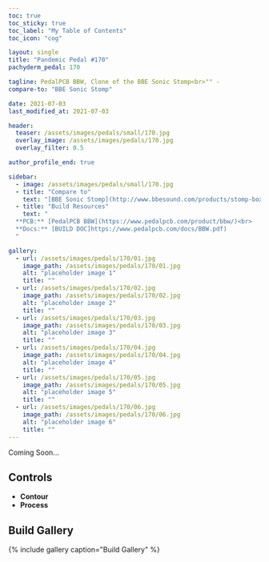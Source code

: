 ```yaml
---
toc: true
toc_sticky: true
toc_label: "My Table of Contents"
toc_icon: "cog"

layout: single
title: "Pandemic Pedal #170"
pachyderm_pedal: 170

tagline: PedalPCB BBW, Clone of the BBE Sonic Stomp<br>"" - 
compare-to: "BBE Sonic Stomp"

date: 2021-07-03
last_modified_at: 2021-07-03

header:
  teaser: /assets/images/pedals/small/170.jpg
  overlay_image: /assets/images/pedals/170.jpg
  overlay_filter: 0.5

author_profile_end: true

sidebar:
  - image: /assets/images/pedals/small/170.jpg
  - title: "Compare to"
    text: "[BBE Sonic Stomp](http://www.bbesound.com/products/stomp-boxes/Sonic-Stomp_SS-92.aspx)"
  - title: "Build Resources"
    text: "
  **PCB:** [PedalPCB BBW](https://www.pedalpcb.com/product/bbw/)<br>
  **Docs:** [BUILD DOC]https://www.pedalpcb.com/docs/BBW.pdf)
  "

gallery:
  - url: /assets/images/pedals/170/01.jpg
    image_path: /assets/images/pedals/170/01.jpg
    alt: "placeholder image 1"
    title: ""
  - url: /assets/images/pedals/170/02.jpg
    image_path: /assets/images/pedals/170/02.jpg
    alt: "placeholder image 2"
    title: ""
  - url: /assets/images/pedals/170/03.jpg
    image_path: /assets/images/pedals/170/03.jpg
    alt: "placeholder image 3"
    title: ""
  - url: /assets/images/pedals/170/04.jpg
    image_path: /assets/images/pedals/170/04.jpg
    alt: "placeholder image 4"
    title: ""
  - url: /assets/images/pedals/170/05.jpg
    image_path: /assets/images/pedals/170/05.jpg
    alt: "placeholder image 5"
    title: ""
  - url: /assets/images/pedals/170/06.jpg
    image_path: /assets/images/pedals/170/06.jpg
    alt: "placeholder image 6"
    title: ""
---
```




Coming Soon...

## Controls

* **Contour**
* **Process**

## Build Gallery

{% include gallery caption="Build Gallery" %}
